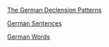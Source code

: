 [The German Declension Patterns](./Declensions.md)

[German Sentences](./Sentences.md)

[German Words](./Words.md)
